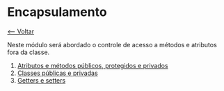 # Encapsulamento
[<-- Voltar](../../README.md)

Neste módulo será abordado o controle de acesso a métodos e atributos fora da classe.

1. [Atributos e métodos públicos, protegidos e privados](./visibilidade/README.md)
2. [Classes públicas e privadas](./classes_publicas_privadas/README.md)
3. [Getters e setters](./get_set/README.md)
